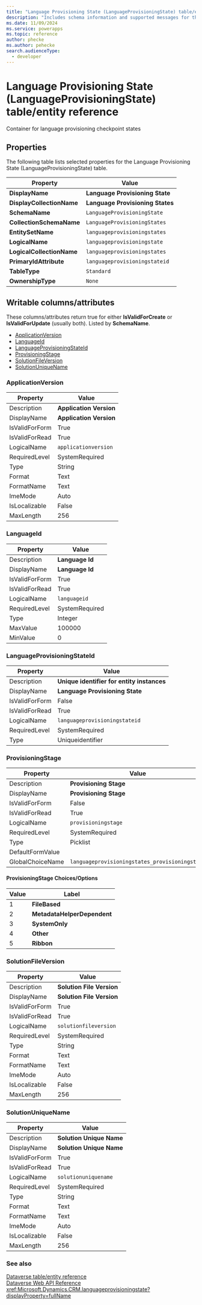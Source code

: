 ```yaml
---
title: "Language Provisioning State (LanguageProvisioningState) table/entity reference (Microsoft Dataverse)"
description: "Includes schema information and supported messages for the Language Provisioning State (LanguageProvisioningState) table/entity with Microsoft Dataverse."
ms.date: 11/09/2024
ms.service: powerapps
ms.topic: reference
author: phecke
ms.author: pehecke
search.audienceType: 
  - developer
---
```


# Language Provisioning State (LanguageProvisioningState) table/entity reference

Container for language provisioning checkpoint states

## Properties

The following table lists selected properties for the Language Provisioning State (LanguageProvisioningState) table.

|Property|Value|
| --- | --- |
| **DisplayName** | **Language Provisioning State** |
| **DisplayCollectionName** | **Language Provisioning States** |
| **SchemaName** | `LanguageProvisioningState` |
| **CollectionSchemaName** | `LanguageProvisioningStates` |
| **EntitySetName** | `languageprovisioningstates`|
| **LogicalName** | `languageprovisioningstate` |
| **LogicalCollectionName** | `languageprovisioningstates` |
| **PrimaryIdAttribute** | `languageprovisioningstateid` |
| **TableType** | `Standard` |
| **OwnershipType** | `None` |

## Writable columns/attributes

These columns/attributes return true for either **IsValidForCreate** or **IsValidForUpdate** (usually both). Listed by **SchemaName**.

- [ApplicationVersion](#BKMK_ApplicationVersion)
- [LanguageId](#BKMK_LanguageId)
- [LanguageProvisioningStateId](#BKMK_LanguageProvisioningStateId)
- [ProvisioningStage](#BKMK_ProvisioningStage)
- [SolutionFileVersion](#BKMK_SolutionFileVersion)
- [SolutionUniqueName](#BKMK_SolutionUniqueName)

### <a name="BKMK_ApplicationVersion"></a> ApplicationVersion

|Property|Value|
|---|---|
|Description|**Application Version**|
|DisplayName|**Application Version**|
|IsValidForForm|True|
|IsValidForRead|True|
|LogicalName|`applicationversion`|
|RequiredLevel|SystemRequired|
|Type|String|
|Format|Text|
|FormatName|Text|
|ImeMode|Auto|
|IsLocalizable|False|
|MaxLength|256|

### <a name="BKMK_LanguageId"></a> LanguageId

|Property|Value|
|---|---|
|Description|**Language Id**|
|DisplayName|**Language Id**|
|IsValidForForm|True|
|IsValidForRead|True|
|LogicalName|`languageid`|
|RequiredLevel|SystemRequired|
|Type|Integer|
|MaxValue|100000|
|MinValue|0|

### <a name="BKMK_LanguageProvisioningStateId"></a> LanguageProvisioningStateId

|Property|Value|
|---|---|
|Description|**Unique identifier for entity instances**|
|DisplayName|**Language Provisioning State**|
|IsValidForForm|False|
|IsValidForRead|True|
|LogicalName|`languageprovisioningstateid`|
|RequiredLevel|SystemRequired|
|Type|Uniqueidentifier|

### <a name="BKMK_ProvisioningStage"></a> ProvisioningStage

|Property|Value|
|---|---|
|Description|**Provisioning Stage**|
|DisplayName|**Provisioning Stage**|
|IsValidForForm|False|
|IsValidForRead|True|
|LogicalName|`provisioningstage`|
|RequiredLevel|SystemRequired|
|Type|Picklist|
|DefaultFormValue||
|GlobalChoiceName|`languageprovisioningstates_provisioningstage`|

#### ProvisioningStage Choices/Options

|Value|Label|
|---|---|
|1|**FileBased**|
|2|**MetadataHelperDependent**|
|3|**SystemOnly**|
|4|**Other**|
|5|**Ribbon**|

### <a name="BKMK_SolutionFileVersion"></a> SolutionFileVersion

|Property|Value|
|---|---|
|Description|**Solution File Version**|
|DisplayName|**Solution File Version**|
|IsValidForForm|True|
|IsValidForRead|True|
|LogicalName|`solutionfileversion`|
|RequiredLevel|SystemRequired|
|Type|String|
|Format|Text|
|FormatName|Text|
|ImeMode|Auto|
|IsLocalizable|False|
|MaxLength|256|

### <a name="BKMK_SolutionUniqueName"></a> SolutionUniqueName

|Property|Value|
|---|---|
|Description|**Solution Unique Name**|
|DisplayName|**Solution Unique Name**|
|IsValidForForm|True|
|IsValidForRead|True|
|LogicalName|`solutionuniquename`|
|RequiredLevel|SystemRequired|
|Type|String|
|Format|Text|
|FormatName|Text|
|ImeMode|Auto|
|IsLocalizable|False|
|MaxLength|256|




### See also

[Dataverse table/entity reference](../about-entity-reference.md)  
[Dataverse Web API Reference](/power-apps/developer/data-platform/webapi/reference/about)   
<xref:Microsoft.Dynamics.CRM.languageprovisioningstate?displayProperty=fullName>
